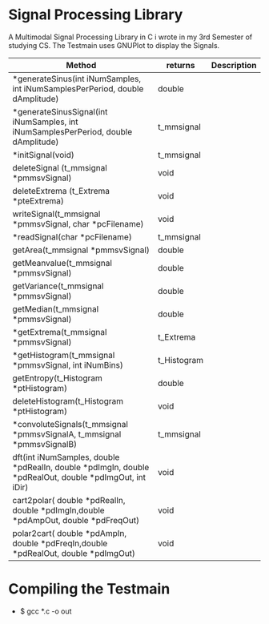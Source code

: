 # Signal Processing Library
A Multimodal Signal Processing Library in C i wrote in my 3rd Semester of studying CS. The Testmain uses GNUPlot to display the Signals.

| Method|returns|Description|
|-|-|-|  
|*generateSinus(int iNumSamples, int iNumSamplesPerPeriod, double dAmplitude)|double||
|*generateSinusSignal(int iNumSamples, int iNumSamplesPerPeriod, double dAmplitude)|t_mmsignal||
|*initSignal(void)|t_mmsignal||
|deleteSignal (t_mmsignal *pmmsvSignal)|void||
|deleteExtrema (t_Extrema *pteExtrema)|void||
|writeSignal(t_mmsignal *pmmsvSignal, char *pcFilename)|void||
|*readSignal(char *pcFilename)|t_mmsignal||
|getArea(t_mmsignal *pmmsvSignal)|double||
|getMeanvalue(t_mmsignal *pmmsvSignal)|double||
|getVariance(t_mmsignal *pmmsvSignal)|double||
|getMedian(t_mmsignal *pmmsvSignal)|double||
|*getExtrema(t_mmsignal *pmmsvSignal)|t_Extrema||
|*getHistogram(t_mmsignal *pmmsvSignal, int iNumBins)|t_Histogram||
|getEntropy(t_Histogram *ptHistogram)|double||
|deleteHistogram(t_Histogram *ptHistogram)|void||
|*convoluteSignals(t_mmsignal *pmmsvSignalA, t_mmsignal *pmmsvSignalB)|t_mmsignal||
|dft(int iNumSamples, double *pdRealIn, double *pdImgIn, double *pdRealOut, double *pdImgOut, int iDir)|void||
|cart2polar( double *pdRealIn, double *pdImgIn,double *pdAmpOut, double *pdFreqOut)|void||
|polar2cart( double *pdAmpIn, double *pdFreqIn,double *pdRealOut, double *pdImgOut)|void||

# Compiling the Testmain
- $ gcc *.c -o out
